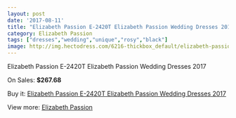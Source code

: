 ```yaml
---
layout: post
date: '2017-08-11'
title: "Elizabeth Passion E-2420T Elizabeth Passion Wedding Dresses 2017"
category: Elizabeth Passion
tags: ["dresses","wedding","unique","rosy","black"]
image: http://img.hectodress.com/6216-thickbox_default/elizabeth-passion-e-2420t-elizabeth-passion-wedding-dresses-2013.jpg
---
```

Elizabeth Passion E-2420T Elizabeth Passion Wedding Dresses 2017

On Sales: **$267.68**
<a href="https://www.hectodress.com/elizabeth-passion/3042-elizabeth-passion-e-2420t-elizabeth-passion-wedding-dresses-2013.html"><amp-img layout="responsive" width="600" height="600" src="//img.hectodress.com/6216-thickbox_default/elizabeth-passion-e-2420t-elizabeth-passion-wedding-dresses-2013.jpg" alt="Elizabeth Passion E-2420T Elizabeth Passion Wedding Dresses 2017 0" /></a>

Buy it: [Elizabeth Passion E-2420T Elizabeth Passion Wedding Dresses 2017](https://www.hectodress.com/elizabeth-passion/3042-elizabeth-passion-e-2420t-elizabeth-passion-wedding-dresses-2013.html "Elizabeth Passion E-2420T Elizabeth Passion Wedding Dresses 2017")

View more: [Elizabeth Passion](https://www.hectodress.com/53-elizabeth-passion "Elizabeth Passion")